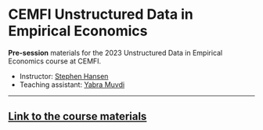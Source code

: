 # CEMFI Unstructured Data in Empirical Economics


**Pre-session** materials for the 2023 Unstructured Data in Empirical Economics course at CEMFI.

- Instructor: [Stephen Hansen](https://sekhansen.github.io/)
- Teaching assistant: [Yabra Muvdi](https://yabramuvdi.github.io/) 

------

## [Link to the course materials](https://github.com/unstructured-data/course-unstructured-data-23)
